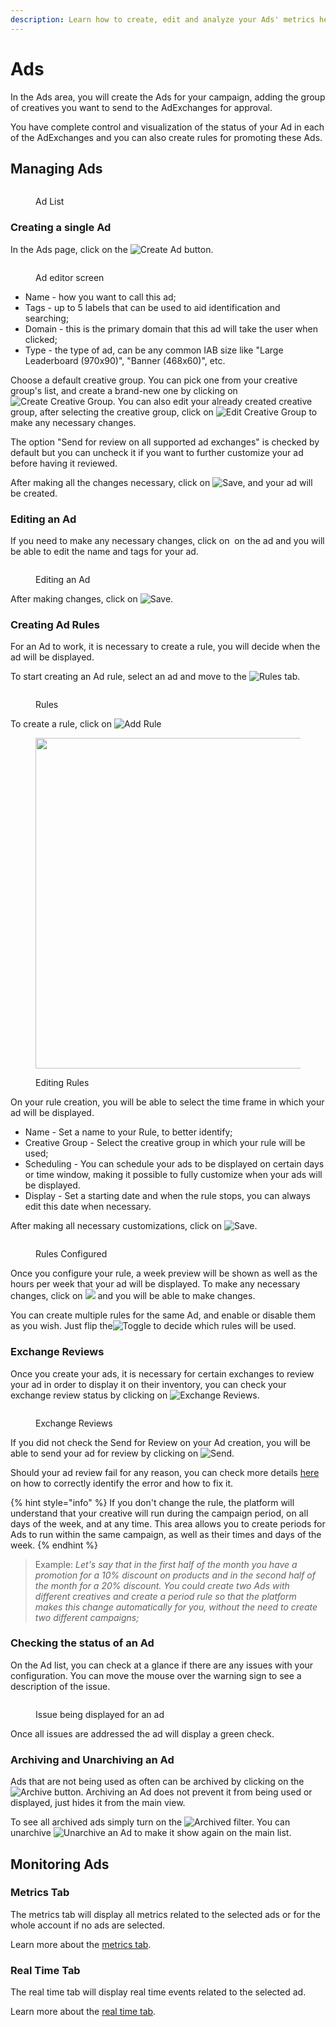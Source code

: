 ```yaml
---
description: Learn how to create, edit and analyze your Ads' metrics here.
---
```


# Ads

In the Ads area, you will create the Ads for your campaign, adding the group of creatives you want to send to the AdExchanges for approval.&#x20;

You have complete control and visualization of the status of your Ad in each of the AdExchanges and you can also create rules for promoting these Ads.

## Managing Ads

<figure><img src="../../../.gitbook/assets/image (21) (1) (1).png" alt=""><figcaption><p>Ad List</p></figcaption></figure>

### Creating a single Ad

In the Ads page, click on the <img src="../../../.gitbook/assets/image (1) (1) (1) (1).png" alt="Create Ad" data-size="line"> button.

<figure><img src="../../../.gitbook/assets/image (2) (1) (1) (1).png" alt=""><figcaption><p>Ad editor screen</p></figcaption></figure>

* Name - how you want to call this ad;
* Tags - up to 5 labels that can be used to aid identification and searching;
* Domain - this is the primary domain that this ad will take the user when clicked;
* Type - the type of ad, can be any common IAB size like "Large Leaderboard (970x90)", "Banner (468x60)", etc.

Choose a default creative group. You can pick one from your creative group's list, and create a brand-new one by clicking on <img src="../../../.gitbook/assets/image (155).png" alt="Create Creative Group" data-size="line">. You can also edit your already created creative group, after selecting the creative group, click on <img src="../../../.gitbook/assets/image (156).png" alt="Edit Creative Group" data-size="line"> to make any necessary changes.

The option "Send for review on all supported ad exchanges" is checked by default but you can uncheck it if you want to further customize your ad before having it reviewed.

After making all the changes necessary, click on <img src="../../../.gitbook/assets/image (144).png" alt="Save" data-size="line">, and your ad will be created.

### Editing an Ad

If you need to make any necessary changes, click on <img src="../../../.gitbook/assets/image (157).png" alt="" data-size="line"> on the ad and you will be able to edit the name and tags for your ad.

<figure><img src="../../../.gitbook/assets/image (158).png" alt=""><figcaption><p>Editing an Ad</p></figcaption></figure>

After making changes, click on <img src="../../../.gitbook/assets/image (144).png" alt="Save" data-size="line">.

### Creating Ad Rules

For an Ad to work, it is necessary to create a rule, you will decide when the ad will be displayed.

To start creating an Ad rule, select an ad and move to the <img src="../../../.gitbook/assets/image (145).png" alt="Rules" data-size="line"> tab.

<figure><img src="../../../.gitbook/assets/image (146).png" alt=""><figcaption><p>Rules</p></figcaption></figure>

To create a rule, click on <img src="../../../.gitbook/assets/image (147).png" alt="Add Rule" data-size="line">

<figure><img src="../../../.gitbook/assets/image (148).png" alt="" width="529"><figcaption><p>Editing Rules</p></figcaption></figure>

On your rule creation, you will be able to select the time frame in which your ad will be displayed.

* Name - Set a name to your Rule, to better identify;
* Creative Group - Select the creative group in which your rule will be used;
* Scheduling - You can schedule your ads to be displayed on certain days or time window, making it possible to fully customize when your ads will be displayed.
* Display - Set a starting date and when the rule stops, you can always edit this date when necessary.

After making all necessary customizations, click on <img src="../../../.gitbook/assets/image (144).png" alt="Save" data-size="line">.

<figure><img src="../../../.gitbook/assets/image (149).png" alt=""><figcaption><p>Rules Configured</p></figcaption></figure>

Once you configure your rule, a week preview will be shown as well as the hours per week that your ad will be displayed. To make any necessary changes, click on ![](<../../../.gitbook/assets/image (150).png>) and you will be able to make changes.

You can create multiple rules for the same Ad, and enable or disable them as you wish. Just flip the<img src="../../../.gitbook/assets/image (151).png" alt="Toggle" data-size="line"> to decide which rules will be used.

### Exchange Reviews

Once you create your ads, it is necessary for certain exchanges to review your ad in order to display it on their inventory, you can check your exchange review status by clicking on <img src="../../../.gitbook/assets/image (152).png" alt="Exchange Reviews" data-size="line">.

<figure><img src="../../../.gitbook/assets/image (153).png" alt=""><figcaption><p>Exchange Reviews</p></figcaption></figure>

If you did not check the Send for Review on your Ad creation, you will be able to send your ad for review by clicking on <img src="../../../.gitbook/assets/image (154).png" alt="Send" data-size="line">.

Should your ad review fail for any reason, you can check more details [here](adexchange-review-google.md) on how to correctly identify the error and how to fix it.

{% hint style="info" %}
If you don't change the rule, the platform will understand that your creative will run during the campaign period, on all days of the week, and at any time. This area allows you to create periods for Ads to run within the same campaign, as well as their times and days of the week.
{% endhint %}

> Example: _Let's say that in the first half of the month you have a promotion for a 10% discount on products and in the second half of the month for a 20% discount. You could create two Ads with different creatives and create a period rule so that the platform makes this change automatically for you, without the need to create two different campaigns;_

### Checking the status of an Ad

On the Ad list, you can check at a glance if there are any issues with your configuration. You can move the mouse over the warning sign to see a description of the issue.

<figure><img src="../../../.gitbook/assets/image (1) (2).png" alt=""><figcaption><p>Issue being displayed for an ad</p></figcaption></figure>

Once all issues are addressed the ad will display a green check.

### Archiving and Unarchiving an Ad

Ads that are not being used as often can be archived by clicking on the <img src="../../../.gitbook/assets/archive.png" alt="Archive" data-size="line"> button. Archiving an Ad does not prevent it from being used or displayed, just hides it from the main view.

To see all archived ads simply turn on the <img src="../../../.gitbook/assets/archive filter.png" alt="Archived" data-size="line"> filter. You can unarchive <img src="../../../.gitbook/assets/unarchive.png" alt="Unarchive" data-size="line"> an Ad to make it show again on the main list.

## Monitoring Ads

### Metrics Tab

The metrics tab will display all metrics related to the selected ads or for the whole account if no ads are selected.

Learn more about the [metrics tab](../../monitoring/metrics.md).

### Real Time Tab

The real time tab will display real time events related to the selected ad.

Learn more about the [real time tab](../../campaigns/real-time-tab.md).

